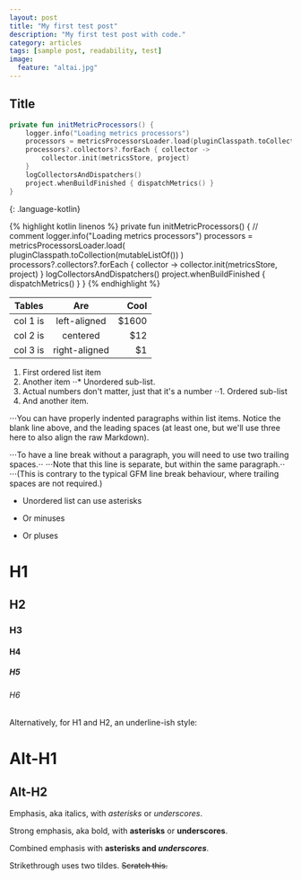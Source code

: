 ```yaml
---
layout: post
title: "My first test post"
description: "My first test post with code."
category: articles
tags: [sample post, readability, test]
image:
  feature: "altai.jpg"
---
```



## Title


``` kotlin
private fun initMetricProcessors() {
    logger.info("Loading metrics processors")
    processors = metricsProcessorsLoader.load(pluginClasspath.toCollection(mutableListOf()))
    processors?.collectors?.forEach { collector ->
        collector.init(metricsStore, project)
    }
    logCollectorsAndDispatchers()
    project.whenBuildFinished { dispatchMetrics() }
}
```

{: .language-kotlin}

{% highlight kotlin linenos %}
private fun initMetricProcessors() {
    // comment
    logger.info("Loading metrics processors")
    processors = metricsProcessorsLoader.load(
      pluginClasspath.toCollection(mutableListOf())
    )
    processors?.collectors?.forEach { collector ->
        collector.init(metricsStore, project)
    }
    logCollectorsAndDispatchers()
    project.whenBuildFinished { dispatchMetrics() }
}
{% endhighlight %}


| Tables   |      Are      |  Cool |
|----------|:-------------:|------:|
| col 1 is |  left-aligned | $1600 |
| col 2 is |    centered   |   $12 |
| col 3 is | right-aligned |    $1 |



1. First ordered list item
2. Another item
⋅⋅* Unordered sub-list.
1. Actual numbers don't matter, just that it's a number
⋅⋅1. Ordered sub-list
4. And another item.

⋅⋅⋅You can have properly indented paragraphs within list items. Notice the blank line above, and the leading spaces (at least one, but we'll use three here to also align the raw Markdown).

⋅⋅⋅To have a line break without a paragraph, you will need to use two trailing spaces.⋅⋅
⋅⋅⋅Note that this line is separate, but within the same paragraph.⋅⋅
⋅⋅⋅(This is contrary to the typical GFM line break behaviour, where trailing spaces are not required.)

* Unordered list can use asterisks
- Or minuses
+ Or pluses



# H1
## H2
### H3
#### H4
##### H5
###### H6

Alternatively, for H1 and H2, an underline-ish style:

Alt-H1
======

Alt-H2
------


Emphasis, aka italics, with *asterisks* or _underscores_.

Strong emphasis, aka bold, with **asterisks** or __underscores__.

Combined emphasis with **asterisks and _underscores_**.

Strikethrough uses two tildes. ~~Scratch this.~~
